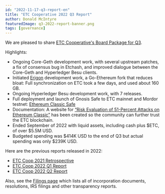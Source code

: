 ```yaml
---
id: "2022-11-17-q3-report-en"
title: "ETC Cooperative 2022 Q3 Report"
author: Donald McIntyre
featuredImage: q3-2022-report-banner.png
tags: [governance]
---
```


We are pleased to share [ETC Cooperative's Board Package for Q3](https://etccooperative.org/ETC-Coop-Q3-2022-Report.pdf).

Highlights:

 - Ongoing Core-Geth development work, with several upstream patches, a fix of consensus bug in Etchash, and improved dialogue between the Core-Geth and Hyperledger Besu clients.
 - Initiated [Erigon](https://launchpad.ethereum.org/en/erigon) development work, a Go-Ethereum fork that reduces bloat: Full synchronization on ETC took a few days, and used about 160 GB. 
 - Ongoing Hyperledger Besu development work, with 7 releases.
 - Full deployment and launch of Gnosis Safe to ETC mainnet and Mordor testnet: [Ethereum Classic Safe](https://multisig.etccooperative.org/app/welcome)
 - Documentation: A website for [“Risk Evaluation of 51-Percent Attacks on Ethereum Classic”](https://meowsbits.github.io/51-percent-docs/) has been created so the community can further trust the ETC blockchain.
 - Ended September of 2022 with liquid assets, including cash plus $ETC, of over $5.5M USD.
 - Budgeted spending was $414K USD to the end of Q3 but actual spending was only $239K USD.

Here are the previous reports released in 2022:

 - [ETC Coop 2021 Retrospective](/ETC-Cooperative-Retrospective-2021.pdf)
 - [ETC Coop 2022 Q1 Report](./2022-05-26-q1-board-package)
 - [ETC Coop 2022 Q2 Report](./2022-08-24-q2-report)

Also, see the [Filings page](/filings) which lists all of incorporation documents, resolutions, IRS filings and other transparency reports.
